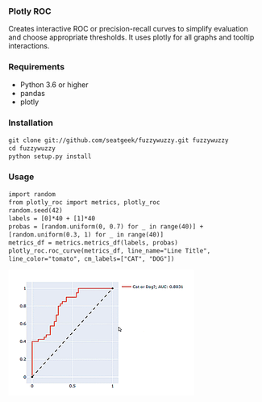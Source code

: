 ### Plotly ROC

Creates interactive ROC or precision-recall curves to simplify evaluation and choose appropriate thresholds. It uses plotly for all graphs and tooltip interactions.

### Requirements
* Python 3.6 or higher
* pandas
* plotly

### Installation
```
git clone git://github.com/seatgeek/fuzzywuzzy.git fuzzywuzzy
cd fuzzywuzzy
python setup.py install
```

### Usage
```
import random
from plotly_roc import metrics, plotly_roc
random.seed(42)
labels = [0]*40 + [1]*40
probas = [random.uniform(0, 0.7) for _ in range(40)] + [random.uniform(0.3, 1) for _ in range(40)]
metrics_df = metrics.metrics_df(labels, probas)
plotly_roc.roc_curve(metrics_df, line_name="Line Title", line_color="tomato", cm_labels=["CAT", "DOG"])
```
![ROC Curve with plotly](roc.gif "ROC Curve with plotly")